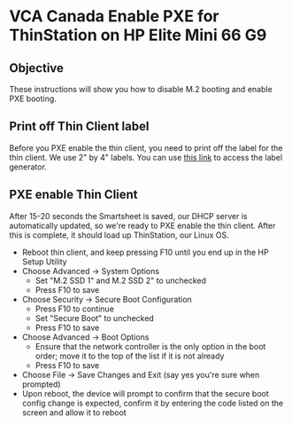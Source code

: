 # VCA Canada Enable PXE for ThinStation on HP Elite Mini 66 G9

## Objective

These instructions will show you how to disable M.2 booting and enable PXE booting. 

## Print off Thin Client label

Before you PXE enable the thin client, you need to print off the label for the thin client. We use 2" by 4" labels. You can use [this link](https://thinstation-inventory.vcacanada.com/) to access the label generator.

## PXE enable Thin Client

After 15-20 seconds the Smartsheet is saved, our DHCP server is automatically updated, so we're ready to PXE enable the thin client. After this is complete, it should load up ThinStation, our Linux OS.

* Reboot thin client, and keep pressing F10 until you end up in the HP Setup Utility
* Choose Advanced -> System Options
  * Set "M.2 SSD 1" and M.2 SSD 2" to unchecked
  * Press F10 to save
* Choose Security -> Secure Boot Configuration
  * Press F10 to continue
  * Set "Secure Boot" to unchecked
  * Press F10 to save
* Choose Advanced -> Boot Options
  * Ensure that the network controller is the only option in the boot order; move it to the top of the list if it is not already
  * Press F10 to save
* Choose File -> Save Changes and Exit (say yes you're sure when prompted)
* Upon reboot, the device will prompt to confirm that the secure boot config change is expected, confirm it by entering the code listed on the screen and allow it to reboot
